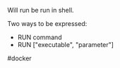 Will run be run in shell.

Two ways to be expressed:
- RUN command
- RUN ["executable", "parameter"]

#docker 